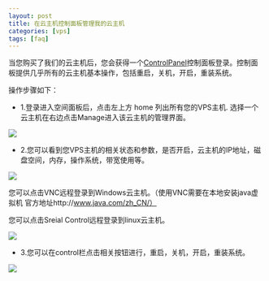 ```yaml
---
layout: post
title: 在云主机控制面板管理我的云主机
categories: [vps]
tags: [faq]
---
```


当您购买了我们的云主机后，您会获得一个[ControlPanel](http://vps.emagineconcept.com/login.php)控制面板登录。控制面板提供几乎所有的云主机基本操作，包括重启，关机，开启，重装系统。 

操作步骤如下：

* 1.登录进入空间面板后，点击左上方 home 列出所有您的VPS主机.
    选择一个云主机在右边点击Manage进入该云主机的管理界面。

![][1]

* 2.您可以看到您VPS主机的相关状态和参数，是否开启，云主机的IP地址，磁盘空间，内存，操作系统，带宽使用等。

![][2]

   您可以点击VNC远程登录到Windows云主机。（使用VNC需要在本地安装java虚拟机 官方地址http://www.java.com/zh_CN/）

   您可以点击Sreial Control远程登录到linux云主机。

![][3]


* 3.您可以在control栏点击相关按钮进行，重启，关机，开启，重装系统。

![][4]


[1]:http://voga.emagineconcept.com/caicai/knowledgebase/vpscontrol.jpg
[2]:http://voga.emagineconcept.com/caicai/knowledgebase/VNC.jpg
[3]:http://voga.emagineconcept.com/caicai/knowledgebase/SerialConsole.jpg
[4]:http://voga.emagineconcept.com/caicai/knowledgebase/Controls.jpg